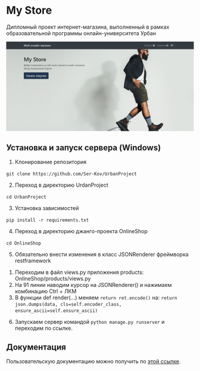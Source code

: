 # My Store
Дипломный проект интернет-магазина, выполненный в рамках образовательной программы онлайн-университета Урбан


![Logotype](./docs/wall.png)


## Установка и запуск сервера (Windows)
1. Клонирование репозитория

```git clone https://github.com/Ser-Kov/UrbanProject```

2. Переход в директорию UrdanProject

```cd UrbanProject```

3. Установка зависимостей

```pip install -r requirements.txt```

4. Переход в директорию джанго-проекта OnlineShop

```cd OnlineShop```

5. Обязательно внести изменения в класс JSONRenderer фреймворка restframework

  1) Переходим в файл views.py приложения products: OnlineShop/products/views.py
  2) На 91 линии наводим курсор на JSONRenderer() и нажимаем комбинацию Ctrl + ЛКМ
  3) В функции def render(...) меняем ```return ret.encode()``` на: ```return json.dumps(data, cls=self.encoder_class, ensure_ascii=self.ensure_ascii)```
     
6. Запускаем сервер командой ```python manage.py runserver``` и переходим по ссылке.


## Документация
Пользовательскую документацию можно получить по [этой ссылке](.docs/index.md).
